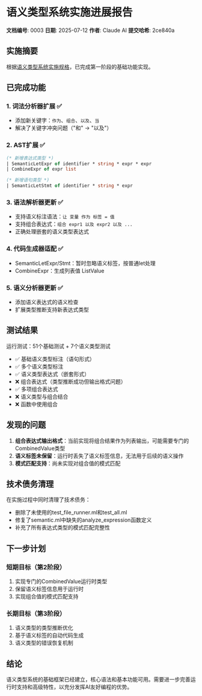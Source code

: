 # 语义类型系统实施进展报告

**文档编号**: 0003
**日期**: 2025-07-12
**作者**: Claude AI
**提交哈希**: 2ce840a

## 实施摘要

根据[语义类型系统实施规格](../design/0018-语义类型系统实施规格.md)，已完成第一阶段的基础功能实现。

## 已完成功能

### 1. 词法分析器扩展 ✅
- 添加新关键字：`作为`、`组合`、`以及`、`当`
- 解决了关键字冲突问题（"和" → "以及"）

### 2. AST扩展 ✅
```ocaml
(* 新增表达式类型 *)
| SemanticLetExpr of identifier * string * expr * expr
| CombineExpr of expr list

(* 新增语句类型 *)
| SemanticLetStmt of identifier * string * expr
```

### 3. 语法解析器更新 ✅
- 支持语义标注语法：`让 变量 作为 标签 = 值`
- 支持组合表达式：`组合 expr1 以及 expr2 以及 ...`
- 正确处理嵌套的语义类型表达式

### 4. 代码生成器适配 ✅
- SemanticLetExpr/Stmt：暂时忽略语义标签，按普通let处理
- CombineExpr：生成列表值 ListValue

### 5. 语义分析器更新 ✅
- 添加语义表达式的语义检查
- 扩展类型推断支持新表达式类型

## 测试结果

运行测试：51个基础测试 + 7个语义类型测试
- ✅ 基础语义类型标注（语句形式）
- ✅ 多个语义类型标注
- ✅ 语义类型表达式（嵌套形式）
- ❌ 组合表达式（类型推断成功但输出格式问题）
- ✅ 多项组合表达式
- ❌ 语义类型与组合结合
- ❌ 函数中使用组合

## 发现的问题

1. **组合表达式输出格式**：当前实现将组合结果作为列表输出，可能需要专门的CombinedValue类型
2. **语义标签未保留**：运行时丢失了语义标签信息，无法用于后续的语义操作
3. **模式匹配支持**：尚未实现对组合值的模式匹配

## 技术债务清理

在实施过程中同时清理了技术债务：
- 删除了未使用的test_file_runner.ml和test_all.ml
- 修复了semantic.ml中缺失的analyze_expression函数定义
- 补充了所有表达式类型的模式匹配完整性

## 下一步计划

### 短期目标（第2阶段）
1. 实现专门的CombinedValue运行时类型
2. 保留语义标签信息用于运行时
3. 实现组合值的模式匹配支持

### 长期目标（第3阶段）
1. 语义类型的类型推断优化
2. 基于语义标签的自动代码生成
3. 语义类型的错误恢复机制

## 结论

语义类型系统的基础框架已经建立，核心语法和基本功能可用。需要进一步完善运行时支持和高级特性，以充分发挥AI友好编程的优势。